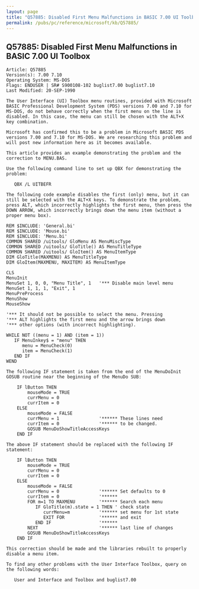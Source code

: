```yaml
---
layout: page
title: "Q57885: Disabled First Menu Malfunctions in BASIC 7.00 UI Toolbox"
permalink: /pubs/pc/reference/microsoft/kb/Q57885/
---
```


## Q57885: Disabled First Menu Malfunctions in BASIC 7.00 UI Toolbox

	Article: Q57885
	Version(s): 7.00 7.10
	Operating System: MS-DOS
	Flags: ENDUSER | SR# S900108-102 buglist7.00 buglist7.10
	Last Modified: 20-SEP-1990
	
	The User Interface (UI) Toolbox menu routines, provided with Microsoft
	BASIC Professional Development System (PDS) versions 7.00 and 7.10 for
	MS-DOS, do not behave correctly when the first menu on the line is
	disabled. In this case, the menu can still be chosen with the ALT+X
	key combination.
	
	Microsoft has confirmed this to be a problem in Microsoft BASIC PDS
	versions 7.00 and 7.10 for MS-DOS. We are researching this problem and
	will post new information here as it becomes available.
	
	This article provides an example demonstrating the problem and the
	correction to MENU.BAS.
	
	Use the following command line to set up QBX for demonstrating the
	problem:
	
	   QBX /L UITBEFR
	
	The following code example disables the first (only) menu, but it can
	still be selected with the ALT+X keys. To demonstrate the problem,
	press ALT, which incorrectly highlights the first menu, then press the
	DOWN ARROW, which incorrectly brings down the menu item (without a
	proper menu box).
	
	REM $INCLUDE: 'General.bi'
	REM $INCLUDE: 'Mouse.bi'
	REM $INCLUDE: 'Menu.bi'
	COMMON SHARED /uitools/ GloMenu AS MenuMiscType
	COMMON SHARED /uitools/ GloTitle() AS MenuTitleType
	COMMON SHARED /uitools/ GloItem() AS MenuItemType
	DIM GloTitle(MAXMENU) AS MenuTitleType
	DIM GloItem(MAXMENU, MAXITEM) AS MenuItemType
	
	CLS
	MenuInit
	MenuSet 1, 0, 0, "Menu Title", 1   '*** Disable main level menu
	MenuSet 1, 1, 1, "Exit", 1
	MenuPreProcess
	MenuShow
	MouseShow
	
	'*** It should not be possible to select the menu. Pressing
	'*** ALT highlights the first menu and the arrow brings down
	'*** other options (with incorrect highlighting).
	
	WHILE NOT ((menu = 1) AND (item = 1))
	   IF MenuInkey$ = "menu" THEN
	      menu = MenuCheck(0)
	      item = MenuCheck(1)
	   END IF
	WEND
	
	The following IF statement is taken from the end of the MenuDoInit
	GOSUB routine near the beginning of the MenuDo SUB:
	
	    IF lButton THEN
	        mouseMode = TRUE
	        currMenu = 0
	        currItem = 0
	    ELSE
	        mouseMode = FALSE
	        currMenu = 1               '****** These lines need
	        currItem = 0               '****** to be changed.
	        GOSUB MenuDoShowTitleAccessKeys
	    END IF
	
	The above IF statement should be replaced with the following IF
	statement:
	
	    IF lButton THEN
	        mouseMode = TRUE
	        currMenu = 0
	        currItem = 0
	    ELSE
	        mouseMode = FALSE
	        currMenu = 0               '****** Set defaults to 0
	        currItem = 0               '******
	        FOR m=1 TO MAXMENU         '****** Search each menu
	           IF GloTitle(m).state = 1 THEN ' check state
	              currMenu=m           '****** set menu for 1st state
	              EXIT FOR             '****** and exit
	           END IF                  '******
	        NEXT                       '****** last line of changes
	        GOSUB MenuDoShowTitleAccessKeys
	    END IF
	
	This correction should be made and the libraries rebuilt to properly
	disable a menu item.
	
	To find any other problems with the User Interface Toolbox, query on
	the following words:
	
	   User and Interface and Toolbox and buglist7.00
